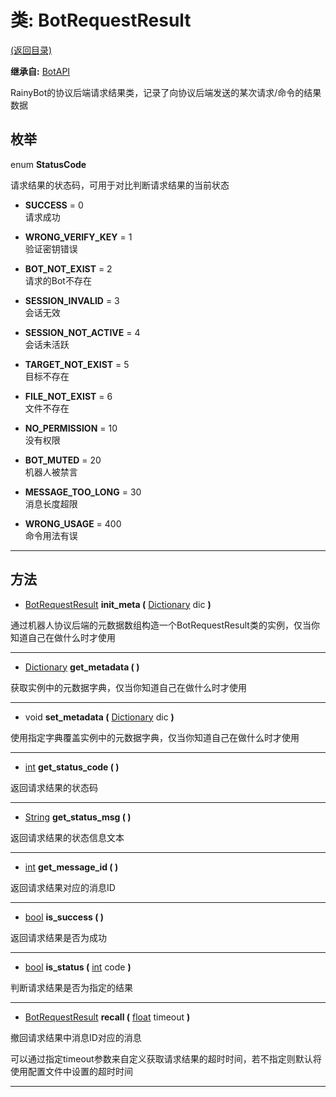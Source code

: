 # 类: BotRequestResult  
[(返回目录)](README.md)  
  
**继承自:** [BotAPI](BotAPI.md)  
  
RainyBot的协议后端请求结果类，记录了向协议后端发送的某次请求/命令的结果数据  
  
## 枚举  
  
enum **StatusCode**  
  
请求结果的状态码，可用于对比判断请求结果的当前状态  
  
- **SUCCESS** = 0  
请求成功  
  
- **WRONG_VERIFY_KEY** = 1  
验证密钥错误  
  
- **BOT_NOT_EXIST** = 2  
请求的Bot不存在  
  
- **SESSION_INVALID** = 3  
会话无效  
  
- **SESSION_NOT_ACTIVE** = 4  
会话未活跃  
  
- **TARGET_NOT_EXIST** = 5  
目标不存在  
  
- **FILE_NOT_EXIST** = 6  
文件不存在  
  
- **NO_PERMISSION** = 10  
没有权限  
  
- **BOT_MUTED** = 20  
机器人被禁言  
  
- **MESSAGE_TOO_LONG** = 30  
消息长度超限  
  
- **WRONG_USAGE** = 400  
命令用法有误  
  
---  
  
## 方法 
  
- [BotRequestResult](BotRequestResult.md) **init_meta (** [Dictionary](https://docs.godotengine.org/en/latest/classes/class_dictionary.html) dic **)**  
  
通过机器人协议后端的元数据数组构造一个BotRequestResult类的实例，仅当你知道自己在做什么时才使用  
  
---  
  
- [Dictionary](https://docs.godotengine.org/en/latest/classes/class_dictionary.html) **get_metadata ( )**  
  
获取实例中的元数据字典，仅当你知道自己在做什么时才使用  
  
---  
  
- void **set_metadata (** [Dictionary](https://docs.godotengine.org/en/latest/classes/class_dictionary.html) dic **)**  
  
使用指定字典覆盖实例中的元数据字典，仅当你知道自己在做什么时才使用  
  
---  
  
- [int](https://docs.godotengine.org/en/latest/classes/class_int.html) **get_status_code ( )**  
  
返回请求结果的状态码  
  
---  
  
- [String](https://docs.godotengine.org/en/latest/classes/class_string.html) **get_status_msg ( )**  
  
返回请求结果的状态信息文本  
  
---  
  
- [int](https://docs.godotengine.org/en/latest/classes/class_int.html) **get_message_id ( )**  
  
返回请求结果对应的消息ID  
  
---  
  
- [bool](https://docs.godotengine.org/en/latest/classes/class_bool.html) **is_success ( )**  
  
返回请求结果是否为成功  
  
---  
  
- [bool](https://docs.godotengine.org/en/latest/classes/class_bool.html) **is_status (** [int](https://docs.godotengine.org/en/latest/classes/class_int.html) code **)**  
  
判断请求结果是否为指定的结果  
  
---  
  
- [BotRequestResult](BotRequestResult.md) **recall (** [float](https://docs.godotengine.org/en/latest/classes/class_float.html) timeout **)**  
  
撤回请求结果中消息ID对应的消息   
  
可以通过指定timeout参数来自定义获取请求结果的超时时间，若不指定则默认将使用配置文件中设置的超时时间  
  
---  
  

